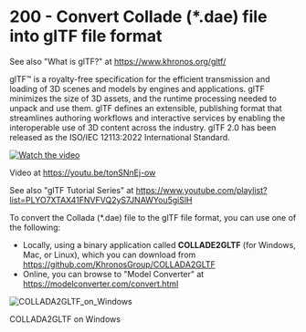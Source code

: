 # 200 - Convert Collade (*.dae) file into glTF file format

See also "What is glTF?" at https://www.khronos.org/gltf/

glTF™ is a royalty-free specification for the efficient transmission and loading of 3D scenes and models by engines and applications. glTF minimizes the size of 3D assets, and the runtime processing needed to unpack and use them. glTF defines an extensible, publishing format that streamlines authoring workflows and interactive services by enabling the interoperable use of 3D content across the industry. glTF 2.0 has been released as the ISO/IEC 12113:2022 International Standard.

[![Watch the video](https://img.youtube.com/vi/tonSNnEj-ow/default.jpg)](https://youtu.be/tonSNnEj-ow)

Video at https://youtu.be/tonSNnEj-ow

See also "glTF Tutorial Series" at https://www.youtube.com/playlist?list=PLYO7XTAX41FNVFVQ2yS7JNAWYou5giSlH

To convert the Collada (*.dae) file to the glTF file format, you can use one of the following:

- Locally, using a binary application called **COLLADE2GLTF** (for Windows, Mac, or Linux), which you can download from https://github.com/KhronosGroup/COLLADA2GLTF
- Online, you can browse to "Model Converter" at https://modelconverter.com/convert.html


![COLLADA2GLTF_on_Windows](https://github.com/vanHeemstraSystems/threejs-collada-gltf/assets/1499433/f6b2bb9b-d8a8-4871-9098-60aa9a298548)

COLLADA2GLTF on Windows
